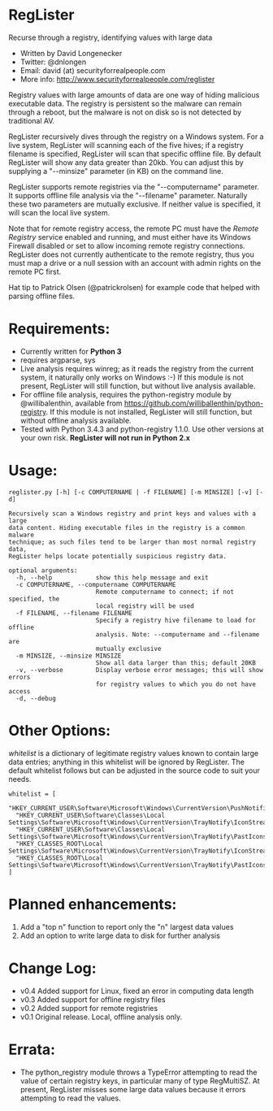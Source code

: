 RegLister
=============

Recurse through a registry, identifying values with large data

* Written by David Longenecker
* Twitter: @dnlongen
* Email: david (at) securityforrealpeople.com
* More info: http://www.securityforrealpeople.com/reglister

Registry values with large amounts of data are one way of hiding malicious executable data. The registry is persistent so the malware can remain through a reboot, but the malware is not on disk so is not detected by traditional AV.

RegLister recursively dives through the registry on a Windows system. For a live system, RegLister will scanning each of the five hives; if a registry filename is specified, RegLister will scan that specific offline file. By default RegLister will show any data greater than 20kb. You can adjust this by supplying a "--minsize" parameter (in KB) on the command line.

RegLister supports remote registries via the "--computername" parameter. It supports offline file analysis via the "--filename" parameter. Naturally these two parameters are mutually exclusive. If neither value is specified, it will scan the local live system.

Note that for remote registry access, the remote PC must have the *Remote Registry* service enabled and running, and must either have its Windows Firewall disabled or set to allow incoming remote registry connections. RegLister does not currently authenticate to the remote registry, thus you must map a drive or a null session with an account with admin rights on the remote PC first.

Hat tip to Patrick Olsen (@patrickrolsen) for example code that helped with parsing offline files.

Requirements:
=============

* Currently written for **Python 3**
* requires argparse, sys
* Live analysis requires winreg; as it reads the registry from the current system, it naturally only works on Windows :-) If this module is not present, RegLister will still function, but without live analysis available.
* For offline file analysis, requires the python-registry module by @willibalenthin, available from https://github.com/williballenthin/python-registry. If this module is not installed, RegLister will still function, but without offline analysis available.
* Tested with Python 3.4.3 and python-registry 1.1.0. Use other versions at your own risk. **RegLister will not run in Python 2.x**

Usage:
=============

```
reglister.py [-h] [-c COMPUTERNAME | -f FILENAME] [-m MINSIZE] [-v] [-d]

Recursively scan a Windows registry and print keys and values with a large
data content. Hiding executable files in the registry is a common malware
technique; as such files tend to be larger than most normal registry data,
RegLister helps locate potentially suspicious registry data.

optional arguments:
  -h, --help            show this help message and exit
  -c COMPUTERNAME, --computername COMPUTERNAME
                        Remote computername to connect; if not specified, the
                        local registry will be used
  -f FILENAME, --filename FILENAME
                        Specify a registry hive filename to load for offline
                        analysis. Note: --computername and --filename are
                        mutually exclusive
  -m MINSIZE, --minsize MINSIZE
                        Show all data larger than this; default 20KB
  -v, --verbose         Display verbose error messages; this will show errors
                        for registry values to which you do not have access
  -d, --debug
```

Other Options:
=============

*whitelist* is a dictionary of legitimate registry values known to contain large data entries; anything in this whitelist will be ignored by RegLister. The default whitelist follows but can be adjusted in the source code to suit your needs.

```
whitelist = [
  "HKEY_CURRENT_USER\Software\Microsoft\Windows\CurrentVersion\PushNotifications\AppDB",
  "HKEY_CURRENT_USER\Software\Classes\Local Settings\Software\Microsoft\Windows\CurrentVersion\TrayNotify\IconStreams",
  "HKEY_CURRENT_USER\Software\Classes\Local Settings\Software\Microsoft\Windows\CurrentVersion\TrayNotify\PastIconsStream",
  "HKEY_CLASSES_ROOT\Local Settings\Software\Microsoft\Windows\CurrentVersion\TrayNotify\IconStreams",
  "HKEY_CLASSES_ROOT\Local Settings\Software\Microsoft\Windows\CurrentVersion\TrayNotify\PastIconsStream"
]
```

Planned enhancements:
=============

1. Add a "top n" function to report only the "n" largest data values
2. Add an option to write large data to disk for further analysis

Change Log:
=============

* v0.4 Added support for Linux, fixed an error in computing data length
* v0.3 Added support for offline registry files
* v0.2 Added support for remote registries
* v0.1 Original release. Local, offline analysis only.

Errata:
=============

* The python_registry module throws a TypeError attempting to read the value of certain registry keys, in particular many of type RegMultiSZ. At present, RegLister misses some large data values because it errors attempting to read the values.

